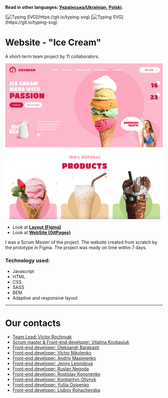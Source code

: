 **Read in other languages: [Українська/Ukrainian](README.uk.md), [Polski](README.pl.md).**

[![Typing SVG](https://readme-typing-svg.herokuapp.com?color=%2336BCF7&lines=This+is+our+team+project+.)](https://git.io/typing-svg)
[![Typing SVG](https://readme-typing-svg.herokuapp.com?color=%2336BCF7&lines=We+are+"+MAGIC+OUTSIDE+HOGWARTS+")](https://git.io/typing-svg)

# Website - "Ice Cream"
A short-term team project by 11 collaborators.

![Demonstration](https://github.com/VitalinaKovbasiuk/IceCreamPassion/blob/main/src/images/demonstration/demo.png)


- Look at [**Layout (Figma)**](<https://www.figma.com/file/e1ABSzkNJFeGeZxe4RdsTu/IceCream-(Copy)-(Copy)-(Copy)-(Copy)?node-id=0%3A1>)
- Look at [**WebSite (GitPages)**](<https://victor-rochnyak.github.io/IceCream/>)

I was a Scrum  Master of the project.
The website created from scratch by the prototype in Figma.
The project was ready on time within 7 days.

### Technology used:

 * Javascript <br/>
 * HTML <br/>
 * CSS <br/>
 * SASS <br/>
 * BEM  <br/>
 * Adaptive and responsive layout <br/>

---
# Our contacts
* [ Team Lead: Victor Rochnyak](https://github.com/Victor-Rochnyak)
* [ Scrum master & Front-end developer: Vitalina Kovbasiuk](https://github.com/VitalinaKovbasiuk)
* [ Front-end developer: Oleksandr Barabash](https://github.com/OleksandrB93)
* [ Front-end developer: Victor Nikolenko](https://github.com/victor1982nik)
* [ Front-end developer: Andriy Maximenko](https://github.com/shevalie30)
* [ Front-end developer: Jenny Leonidova](https://github.com/Jenny85185)
* [ Front-end developer: Ruslan Negoda](https://github.com/RuslanNegoda1989Arjuna)
* [ Front-end developer: Rostislav Kononenko](https://github.com/rastikon)
* [ Front-end developer: Kontiantyn Oliynyk](https://github.com/Kostq300)
* [ Front-end developer: Yuliia Osipenko](https://github.com/YuliiaOsipenko)
* [ Front-end developer: Liubov Rohachevska](https://github.com/Liubov555)